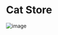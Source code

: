 # Cat Store 
![image](https://user-images.githubusercontent.com/71808558/174659678-2e085f78-e432-4642-9b6f-b874f0f267ce.png)

